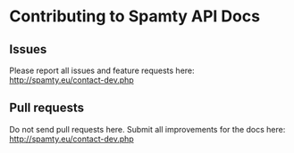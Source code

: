 # Contributing to Spamty API Docs

## Issues

Please report all issues and feature requests here: http://spamty.eu/contact-dev.php

## Pull requests

Do not send pull requests here. Submit all improvements for the docs here: http://spamty.eu/contact-dev.php